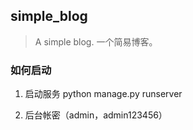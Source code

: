 ## simple_blog

> A simple blog. 一个简易博客。

### 如何启动

1. 启动服务 python manage.py runserver

2. 后台帐密（admin，admin123456）